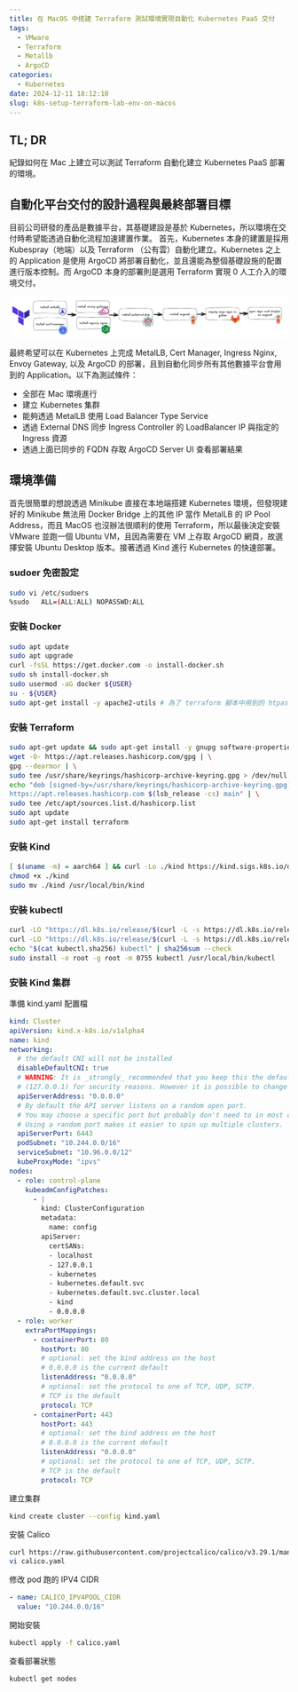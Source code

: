 ```yaml
---
title: 在 MacOS 中搭建 Terraform 測試環境實現自動化 Kubernetes PaaS 交付
tags:
  - VMware
  - Terraform
  - Metallb
  - ArgoCD
categories:
  - Kubernetes
date: 2024-12-11 18:12:10
slug: k8s-setup-terraform-lab-env-on-macos
---
```


## TL; DR

紀錄如何在 Mac 上建立可以測試 Terraform 自動化建立 Kubernetes PaaS 部署的環境。

## 自動化平台交付的設計過程與最終部署目標

目前公司研發的產品是數據平台，其基礎建設是基於 Kubernetes，所以環境在交付時希望能透過自動化流程加速建置作業。
首先，Kubernetes 本身的建置是採用 Kubespray（地端）以及 Terraform （公有雲）自動化建立。Kubernetes 之上的 Application 是使用 ArgoCD 將部署自動化，並且還能為整個基礎設施的配置進行版本控制。而 ArgoCD 本身的部署則是選用 Terraform 實現 0 人工介入的環境交付。

![](terraform-apply-flow.png)

最終希望可以在 Kubernetes 上完成 MetalLB, Cert Manager, Ingress Nginx, Envoy Gateway, 以及 ArgoCD 的部署，且到自動化同步所有其他數據平台會用到的 Application。以下為測試條件：

- 全部在 Mac 環境進行
- 建立 Kubernetes 集群
- 能夠透過 MetalLB 使用 Load Balancer Type Service
- 透過 External DNS 同步 Ingress Controller 的 LoadBalancer IP 與指定的 Ingress 資源
- 透過上面已同步的 FQDN 存取 ArgoCD Server UI 查看部署結果

## 環境準備

首先很簡單的想說透過 Minikube 直接在本地端搭建 Kubernetes 環境，但發現建好的 Minikube 無法用 Docker Bridge 上的其他 IP 當作 MetalLB 的 IP Pool Address，而且 MacOS 也沒辦法很順利的使用 Terraform，所以最後決定安裝 VMware 並跑一個 Ubuntu VM，且因為需要在 VM 上存取 ArgoCD 網頁，故選擇安裝 Ubuntu Desktop 版本。接著透過 Kind 進行 Kubernetes 的快速部署。

### sudoer 免密設定

```sh
sudo vi /etc/sudoers
%sudo   ALL=(ALL:ALL) NOPASSWD:ALL
```

### 安裝 Docker

```sh
sudo apt update
sudo apt upgrade
curl -fsSL https://get.docker.com -o install-docker.sh
sudo sh install-docker.sh
sudo usermod -aG docker ${USER}
su - ${USER}
sudo apt-get install -y apache2-utils # 為了 terraform 腳本中用到的 htpasswd 而安裝的 pkg
```

### 安裝 Terraform

```sh
sudo apt-get update && sudo apt-get install -y gnupg software-properties-common
wget -O- https://apt.releases.hashicorp.com/gpg | \
gpg --dearmor | \
sudo tee /usr/share/keyrings/hashicorp-archive-keyring.gpg > /dev/null
echo "deb [signed-by=/usr/share/keyrings/hashicorp-archive-keyring.gpg] \
https://apt.releases.hashicorp.com $(lsb_release -cs) main" | \
sudo tee /etc/apt/sources.list.d/hashicorp.list
sudo apt update
sudo apt-get install terraform
```

### 安裝 Kind

```sh
[ $(uname -m) = aarch64 ] && curl -Lo ./kind https://kind.sigs.k8s.io/dl/v0.25.0/kind-linux-arm64
chmod +x ./kind
sudo mv ./kind /usr/local/bin/kind
```

### 安裝 kubectl

```sh
curl -LO "https://dl.k8s.io/release/$(curl -L -s https://dl.k8s.io/release/stable.txt)/bin/linux/arm64/kubectl"
curl -LO "https://dl.k8s.io/release/$(curl -L -s https://dl.k8s.io/release/stable.txt)/bin/linux/arm64/kubectl.sha256"
echo "$(cat kubectl.sha256) kubectl" | sha256sum --check
sudo install -o root -g root -m 0755 kubectl /usr/local/bin/kubectl
```

### 安裝 Kind 集群

準備 kind.yaml 配置檔

```yaml
kind: Cluster
apiVersion: kind.x-k8s.io/v1alpha4
name: kind
networking:
  # the default CNI will not be installed
  disableDefaultCNI: true
  # WARNING: It is _strongly_ recommended that you keep this the default
  # (127.0.0.1) for security reasons. However it is possible to change this.
  apiServerAddress: "0.0.0.0"
  # By default the API server listens on a random open port.
  # You may choose a specific port but probably don't need to in most cases.
  # Using a random port makes it easier to spin up multiple clusters.
  apiServerPort: 6443
  podSubnet: "10.244.0.0/16"
  serviceSubnet: "10.96.0.0/12"
  kubeProxyMode: "ipvs"
nodes:
  - role: control-plane
    kubeadmConfigPatches:
      - |
        kind: ClusterConfiguration
        metadata:
          name: config
        apiServer:
          certSANs:
          - localhost
          - 127.0.0.1
          - kubernetes
          - kubernetes.default.svc
          - kubernetes.default.svc.cluster.local
          - kind
          - 0.0.0.0
  - role: worker
    extraPortMappings:
      - containerPort: 80
        hostPort: 80
        # optional: set the bind address on the host
        # 0.0.0.0 is the current default
        listenAddress: "0.0.0.0"
        # optional: set the protocol to one of TCP, UDP, SCTP.
        # TCP is the default
        protocol: TCP
      - containerPort: 443
        hostPort: 443
        # optional: set the bind address on the host
        # 0.0.0.0 is the current default
        listenAddress: "0.0.0.0"
        # optional: set the protocol to one of TCP, UDP, SCTP.
        # TCP is the default
        protocol: TCP
```

建立集群

```sh
kind create cluster --config kind.yaml
```

安裝 Calico

```sh
curl https://raw.githubusercontent.com/projectcalico/calico/v3.29.1/manifests/calico.yaml -O
vi calico.yaml
```

修改 pod 跑的 IPV4 CIDR

```yaml
- name: CALICO_IPV4POOL_CIDR
  value: "10.244.0.0/16"
```

開始安裝

```sh
kubectl apply -f calico.yaml
```

查看部署狀態

```sh
kubectl get nodes
```
